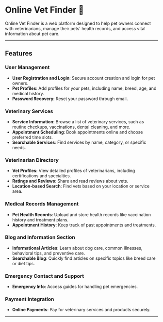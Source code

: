 # Online Vet Finder 🐾

Online Vet Finder is a web platform designed to help pet owners connect with veterinarians, manage their pets' health records, and access vital information about pet care. 

---

## Features

### User Management
- **User Registration and Login**: Secure account creation and login for pet owners.
- **Pet Profiles**: Add profiles for your pets, including name, breed, age, and medical history.
- **Password Recovery**: Reset your password through email.

### Veterinary Services
- **Service Information**: Browse a list of veterinary services, such as routine checkups, vaccinations, dental cleaning, and more.
- **Appointment Scheduling**: Book appointments online and choose preferred time slots.
- **Searchable Services**: Find services by name, category, or specific needs.

### Veterinarian Directory
- **Vet Profiles**: View detailed profiles of veterinarians, including certifications and specialties.
- **Ratings and Reviews**: Share and read reviews about vets.
- **Location-based Search**: Find vets based on your location or service area.

### Medical Records Management
- **Pet Health Records**: Upload and store health records like vaccination history and treatment plans.
- **Appointment History**: Keep track of past appointments and treatments.

### Blog and Information Section
- **Informational Articles**: Learn about dog care, common illnesses, behavioral tips, and preventive care.
- **Searchable Blog**: Quickly find articles on specific topics like breed care or diet tips.

### Emergency Contact and Support
- **Emergency Info**: Access guides for handling pet emergencies.

### Payment Integration
- **Online Payments**: Pay for veterinary services and products securely.

---